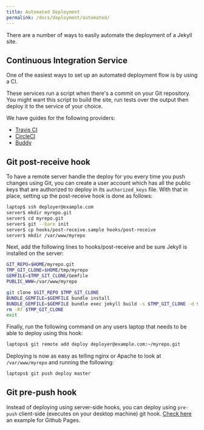```yaml
---
title: Automated Deployment
permalink: /docs/deployment/automated/
---
```

There are a number of ways to easily automate the deployment of a Jekyll site.

## Continuous Integration Service

One of the easiest ways to set up an automated deployment flow is by using a
CI.

These services run a script when there's a commit on your Git repository.
You might want this script to build the site, run tests over the output then deploy it to the
service of your choice.  

We have guides for the following providers:

* [Travis CI](/docs/continuous-integration/travis-ci/)
* [CircleCI](/docs/continuous-integration/circleci/)
* [Buddy](/docs/continuous-integration/buddyworks/)

## Git post-receive hook

To have a remote server handle the deploy for you every time you push changes using Git, you can create a user account which has all the public keys that are authorized to deploy in its `authorized_keys` file. With that in place, setting up the post-receive hook is done as follows:

```sh
laptop$ ssh deployer@example.com
server$ mkdir myrepo.git
server$ cd myrepo.git
server$ git --bare init
server$ cp hooks/post-receive.sample hooks/post-receive
server$ mkdir /var/www/myrepo
```

Next, add the following lines to hooks/post-receive and be sure Jekyll is
installed on the server:

```bash
GIT_REPO=$HOME/myrepo.git
TMP_GIT_CLONE=$HOME/tmp/myrepo
GEMFILE=$TMP_GIT_CLONE/Gemfile
PUBLIC_WWW=/var/www/myrepo

git clone $GIT_REPO $TMP_GIT_CLONE
BUNDLE_GEMFILE=$GEMFILE bundle install
BUNDLE_GEMFILE=$GEMFILE bundle exec jekyll build -s $TMP_GIT_CLONE -d $PUBLIC_WWW
rm -Rf $TMP_GIT_CLONE
exit
```

Finally, run the following command on any users laptop that needs to be able to
deploy using this hook:

```sh
laptops$ git remote add deploy deployer@example.com:~/myrepo.git
```

Deploying is now as easy as telling nginx or Apache to look at
`/var/www/myrepo` and running the following:

```sh
laptops$ git push deploy master
```

## Git pre-push hook

Instead of deploying using server-side hooks, you can deploy using `pre-push` client-side (executes on your desktop machine) git hook. [Check here](https://victorafanasev.info/tech/deploy-jekyll-build-to-github-pages-using-git-pre-push-hook) an example for Github Pages.
